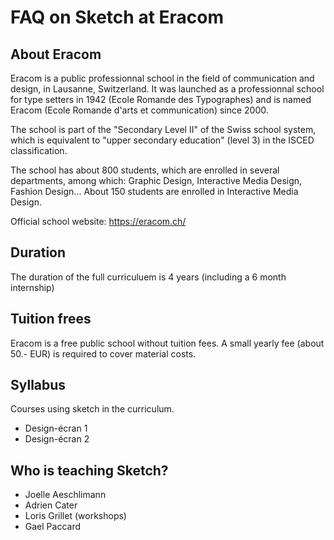 # FAQ on Sketch at Eracom

## About Eracom

Eracom is a public professionnal school in the field of communication and design, in Lausanne, Switzerland. 
It was launched as a professionnal school for type setters in 1942 (Ecole Romande des Typographes) and is named Eracom 
(Ecole Romande  d'arts et communication) since 2000.

The school is part of the "Secondary Level II" of the Swiss school system, which is 
equivalent to "upper secondary education" (level 3) in the ISCED classification.

The school has about 800 students, which are enrolled in several departments, among which: Graphic Design, 
Interactive Media Design, Fashion Design... About 150 students are enrolled in Interactive Media Design.

Official school website: https://eracom.ch/

## Duration

The duration of the full curriculuem is 4 years (including a 6 month internship)

## Tuition frees

Eracom is a free public school without tuition fees. A small yearly fee (about 50.- EUR) is required to cover material costs.

## Syllabus

Courses using sketch in the curriculum.

- Design-écran 1
- Design-écran 2

## Who is teaching Sketch?

- Joelle Aeschlimann
- Adrien Cater
- Loris Grillet (workshops)
- Gael Paccard
